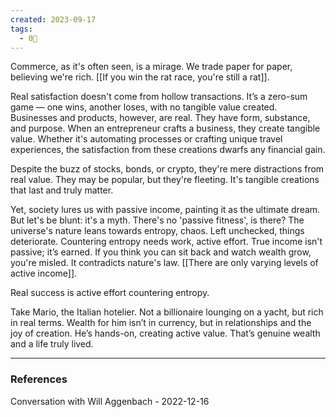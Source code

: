 ```yaml
---
created: 2023-09-17
tags:
  - 0🌲
---
```

Commerce, as it's often seen, is a mirage. We trade paper for paper, believing we're rich. [[If you win the rat race, you're still a rat]].

Real satisfaction doesn't come from hollow transactions. It’s a zero-sum game — one wins, another loses, with no tangible value created. Businesses and products, however, are real. They have form, substance, and purpose. When an entrepreneur crafts a business, they create tangible value. Whether it's automating processes or crafting unique travel experiences, the satisfaction from these creations dwarfs any financial gain.

Despite the buzz of stocks, bonds, or crypto, they're mere distractions from real value. They may be popular, but they're fleeting. It's tangible creations that last and truly matter.

Yet, society lures us with passive income, painting it as the ultimate dream. But let's be blunt: it's a myth. There's no 'passive fitness', is there? The universe's nature leans towards entropy, chaos. Left unchecked, things deteriorate. Countering entropy needs work, active effort. True income isn't passive; it’s earned. If you think you can sit back and watch wealth grow, you're misled. It contradicts nature's law. [[There are only varying levels of active income]].

Real success is active effort countering entropy.

Take Mario, the Italian hotelier. Not a billionaire lounging on a yacht, but rich in real terms. Wealth for him isn’t in currency, but in relationships and the joy of creation. He’s hands-on, creating active value. That’s genuine wealth and a life truly lived.

---

### References

Conversation with Will Aggenbach - 2022-12-16